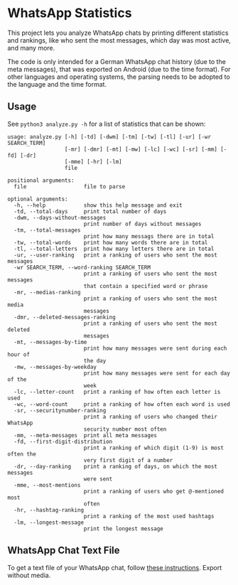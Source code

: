 # WhatsApp Statistics

This project lets you analyze WhatsApp chats by printing different statistics and rankings, like who sent the most messages, which day was most active, and many more.

The code is only intended for a German WhatsApp chat history (due to the meta messages), that was exported on Android (due to the time format). For other languages and operating systems, the parsing needs to be adopted to the language and the time format.

## Usage

See `python3 analyze.py -h` for a list of statistics that can be shown:

    usage: analyze.py [-h] [-td] [-dwm] [-tm] [-tw] [-tl] [-ur] [-wr SEARCH_TERM]
                      [-mr] [-dmr] [-mt] [-mw] [-lc] [-wc] [-sr] [-mm] [-fd] [-dr]
                      [-mme] [-hr] [-lm]
                      file

    positional arguments:
      file                  file to parse

    optional arguments:
      -h, --help            show this help message and exit
      -td, --total-days     print total number of days
      -dwm, --days-without-messages
                            print number of days without messages
      -tm, --total-messages
                            print how many messags there are in total
      -tw, --total-words    print how many words there are in total
      -tl, --total-letters  print how many letters there are in total
      -ur, --user-ranking   print a ranking of users who sent the most messages
      -wr SEARCH_TERM, --word-ranking SEARCH_TERM
                            print a ranking of users who sent the most messages
                            that contain a specified word or phrase
      -mr, --medias-ranking
                            print a ranking of users who sent the most media
                            messages
      -dmr, --deleted-messages-ranking
                            print a ranking of users who sent the most deleted
                            messages
      -mt, --messages-by-time
                            print how many messages were sent during each hour of
                            the day
      -mw, --messages-by-weekday
                            print how many messages were sent for each day of the
                            week
      -lc, --letter-count   print a ranking of how often each letter is used
      -wc, --word-count     print a ranking of how often each word is used
      -sr, --securitynumber-ranking
                            print a ranking of users who changed their WhatsApp
                            security number most often
      -mm, --meta-messages  print all meta messages
      -fd, --first-digit-distribution
                            print a ranking of which digit (1-9) is most often the
                            very first digit of a number
      -dr, --day-ranking    print a ranking of days, on which the most messages
                            were sent
      -mme, --most-mentions
                            print a ranking of users who get @-mentioned most
                            often
      -hr, --hashtag-ranking
                            print a ranking of the most used hashtags
      -lm, --longest-message
                            print the longest message

## WhatsApp Chat Text File
To get a text file of your WhatsApp chat, follow [these instructions](https://faq.whatsapp.com/en/android/23756533/). Export without media.
